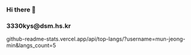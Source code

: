 ### Hi there 👋

<h3>3330kys@dsm.hs.kr</h3>

github-readme-stats.vercel.app/api/top-langs/?username=mun-jeong-min&langs_count=5
